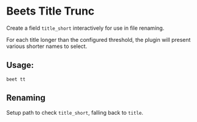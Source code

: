# Beets Title Trunc

Create a field `title_short` interactively for use in file renaming.

For each title longer than the configured threshold, the plugin will
present various shorter names to select.

## Usage:

`beet tt`

## Renaming

Setup path to check `title_short`, falling back to `title`.

